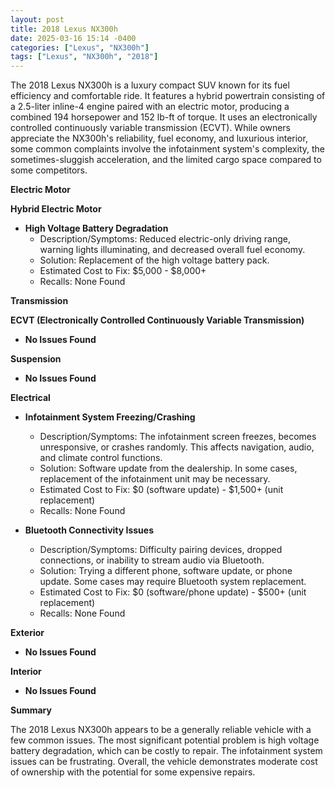 ```yaml
---
layout: post
title: 2018 Lexus NX300h
date: 2025-03-16 15:14 -0400
categories: ["Lexus", "NX300h"]
tags: ["Lexus", "NX300h", "2018"]
---
```

The 2018 Lexus NX300h is a luxury compact SUV known for its fuel efficiency and comfortable ride. It features a hybrid powertrain consisting of a 2.5-liter inline-4 engine paired with an electric motor, producing a combined 194 horsepower and 152 lb-ft of torque. It uses an electronically controlled continuously variable transmission (ECVT). While owners appreciate the NX300h's reliability, fuel economy, and luxurious interior, some common complaints involve the infotainment system's complexity, the sometimes-sluggish acceleration, and the limited cargo space compared to some competitors.

**Electric Motor**

**Hybrid Electric Motor**

* **High Voltage Battery Degradation**
    * Description/Symptoms: Reduced electric-only driving range, warning lights illuminating, and decreased overall fuel economy.
    * Solution: Replacement of the high voltage battery pack.
    * Estimated Cost to Fix: $5,000 - $8,000+
    * Recalls: None Found

**Transmission**

**ECVT (Electronically Controlled Continuously Variable Transmission)**

* **No Issues Found**

**Suspension**

* **No Issues Found**

**Electrical**

* **Infotainment System Freezing/Crashing**
    * Description/Symptoms: The infotainment screen freezes, becomes unresponsive, or crashes randomly. This affects navigation, audio, and climate control functions.
    * Solution: Software update from the dealership. In some cases, replacement of the infotainment unit may be necessary.
    * Estimated Cost to Fix: $0 (software update) - $1,500+ (unit replacement)
    * Recalls: None Found

* **Bluetooth Connectivity Issues**
    * Description/Symptoms: Difficulty pairing devices, dropped connections, or inability to stream audio via Bluetooth.
    * Solution: Trying a different phone, software update, or phone update. Some cases may require Bluetooth system replacement.
    * Estimated Cost to Fix: $0 (software/phone update) - $500+ (unit replacement)
    * Recalls: None Found

**Exterior**

* **No Issues Found**

**Interior**

* **No Issues Found**

**Summary**

The 2018 Lexus NX300h appears to be a generally reliable vehicle with a few common issues. The most significant potential problem is high voltage battery degradation, which can be costly to repair. The infotainment system issues can be frustrating. Overall, the vehicle demonstrates moderate cost of ownership with the potential for some expensive repairs.

